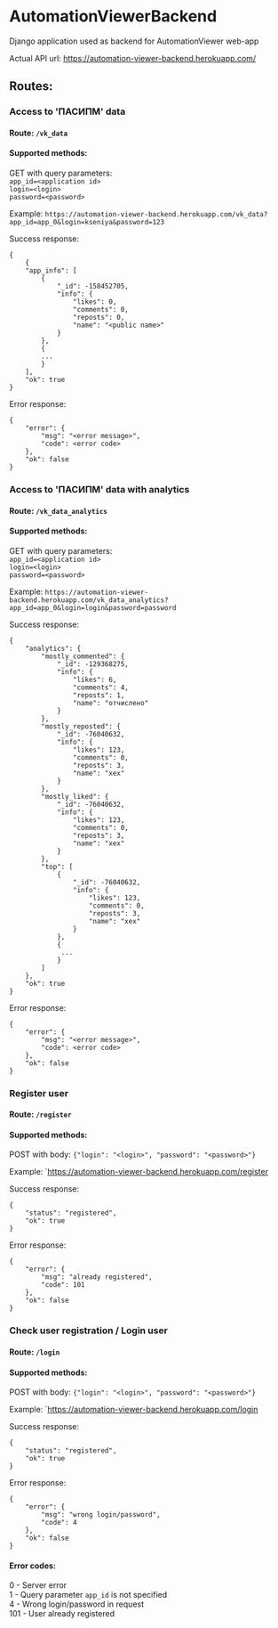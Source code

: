 # AutomationViewerBackend
Django application used as backend for AutomationViewer web-app

Actual API url: https://automation-viewer-backend.herokuapp.com/

## Routes:

### Access to 'ПАСИПМ' data
#### Route: `/vk_data`<br>
#### Supported methods:
GET
with query parameters:
<br>`app_id=<application id>`
<br>`login=<login>`
<br>`password=<password>`

Example: `https://automation-viewer-backend.herokuapp.com/vk_data?app_id=app_0&login=kseniya&password=123`

Success response:
```
{
    {
    "app_info": [
        {
            "_id": -158452705,
            "info": {
                "likes": 0,
                "comments": 0,
                "reposts": 0,
                "name": "<public name>"
            }
        },
        {
        ...
        }
    ],
    "ok": true
}
```
Error response:
```
{
    "error": {
        "msg": "<error message>",
        "code": <error code>
    },
    "ok": false
}
```

### Access to 'ПАСИПМ' data with analytics
#### Route: `/vk_data_analytics`<br>
#### Supported methods:
GET
with query parameters:
<br>`app_id=<application id>`
<br>`login=<login>`
<br>`password=<password>`

Example: `https://automation-viewer-backend.herokuapp.com/vk_data_analytics?app_id=app_0&login=login&password=password`

Success response:
```
{
    "analytics": {
        "mostly_commented": {
            "_id": -129368275,
            "info": {
                "likes": 6,
                "comments": 4,
                "reposts": 1,
                "name": "отчислено"
            }
        },
        "mostly_reposted": {
            "_id": -76040632,
            "info": {
                "likes": 123,
                "comments": 0,
                "reposts": 3,
                "name": "хех"
            }
        },
        "mostly_liked": {
            "_id": -76040632,
            "info": {
                "likes": 123,
                "comments": 0,
                "reposts": 3,
                "name": "хех"
            }
        },
        "top": [
            {
                "_id": -76040632,
                "info": {
                    "likes": 123,
                    "comments": 0,
                    "reposts": 3,
                    "name": "хех"
                }
            },
            {
             ... 
            }
        ]
    },
    "ok": true
}
```
Error response:
```
{
    "error": {
        "msg": "<error message>",
        "code": <error code>
    },
    "ok": false
}
```


### Register user
#### Route: `/register`<br>
#### Supported methods:
POST
with body:
`{"login": "<login>", "password": "<password>"}`

Example: `https://automation-viewer-backend.herokuapp.com/register

Success response:
```
{
    "status": "registered",
    "ok": true
}
```
Error response:
```
{
    "error": {
        "msg": "already registered",
        "code": 101
    },
    "ok": false
}
```

### Check user registration / Login user
#### Route: `/login`<br>
#### Supported methods:
POST
with body:
`{"login": "<login>", "password": "<password>"}`

Example: `https://automation-viewer-backend.herokuapp.com/login

Success response:
```
{
    "status": "registered",
    "ok": true
}
```
Error response:
```
{
    "error": {
        "msg": "wrong login/password",
        "code": 4
    },
    "ok": false
}
```

#### Error codes:
0 - Server error<br>
1 - Query parameter `app_id` is not specified<br>
4 - Wrong login/password in request<br>
101 - User already registered<br>

